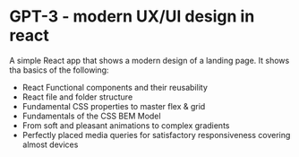 # GPT-3 - modern UX/UI design in react

A simple React app that shows a modern design of a landing page. It shows tha basics of the following:

- React Functional components and their reusability
- React file and folder structure
- Fundamental CSS properties to master flex & grid
- Fundamentals of the CSS BEM Model
- From soft and pleasant animations to complex gradients
- Perfectly placed media queries for satisfactory responsiveness covering almost devices
